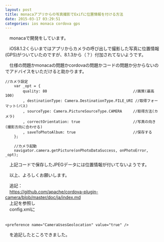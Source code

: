 ```yaml
---
layout: post
title: monacaアプリからの写真撮影でExifに位置情報を付ける方法
date: 2015-03-17 03:29:51
categories: ios monaca cordova gps
---
```

<!-- {% raw %} -->
<p>　monacaで開発をしています。</p>

<p>　iOS8.1.2くらいまではアプリからカメラの呼び出しで撮影した写真に位置情報(GPS)がついていたのですが、8.1.3から（？）付加されてないようです。</p>

<p>　仕様の問題かmonacaの問題かcordovaの問題かコードの問題か分からないのでアドバイスをいただけると助かります。</p>

<pre><code>//カメラ設定
    var _opt = {
        quality: 80                                       //画質(最高100)
        , destinationType: Camera.DestinationType.FILE_URI //取得フォーマット(パス)
        , sourceType: Camera.PictureSourceType.CAMERA     //取得方法(カメラ)
        , correctOrientation: true                        //写真の向き(撮影方向に合わせる)
        , saveToPhotoAlbum: true                          //保存する
    };

    //カメラ起動
    navigator.camera.getPicture(onPhotoDataSuccess, onPhotoError, _opt);
</code></pre>

<p>　上記コードで保存したJPEGデータには位置情報が付いてないようです。</p>

<p>　以上、よろしくお願いします。</p>

<p>　追記：<br>
　<a href="https://github.com/apache/cordova-plugin-camera/blob/master/doc/ja/index.md" rel="nofollow">https://github.com/apache/cordova-plugin-camera/blob/master/doc/ja/index.md</a><br>
　上記を参照し<br>
　config.xmlに<br>
　</p>

<pre><code>&lt;preference name="CameraUsesGeolocation" value="true" /&gt;
</code></pre>

<p>　を追記したところできました。</p>
<!-- {% endraw %} -->
